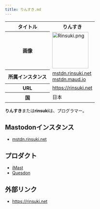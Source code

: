 ```yaml
---
title: りんすき.md
---
```

<div>

<table>
<colgroup>
<col style="width: 50%" />
<col style="width: 50%" />
</colgroup>
<tbody>
<tr class="header">
<th>タイトル</th>
<th>りんすき</th>
</tr>

<tr class="odd">
<th>画像</th>
<td><a href="/%E3%83%95%E3%82%A1%E3%82%A4%E3%83%AB:Rinsuki.png"><img src="/images/4/4a/Rinsuki.png" width="120" height="120" alt="Rinsuki.png" /></a></td>
</tr>
<tr class="even">
<th scope="row">所属インスタンス</th>
<td><a href="https://mstdn.rinsuki.net/@rinsuki" rel="nofollow">mstdn.rinsuki.net</a><br />
<a href="https://mstdn.maud.io/@rinsuki" rel="nofollow">mstdn.maud.io</a></td>
</tr>
<tr class="odd">
<th scope="row">URL</th>
<td><a href="https://rinsuki.net" rel="nofollow">https://rinsuki.net</a></td>
</tr>
<tr class="even">
<th scope="row">国</th>
<td>日本</td>
</tr>
</tbody>
</table>

  
**りんすき**または**rinsuki**は、プログラマー。

## Mastodonインスタンス

-   <a href="https://mstdn.rinsuki.net" rel="nofollow">mstdn.rinsuki.net</a>

## プロダクト

-   [iMast](/IMast "IMast")
-   [Quesdon](/Quesdon "Quesdon")

## 外部リンク

-   <a href="https://rinsuki.net" rel="nofollow">https://rinsuki.net</a>

</div>
